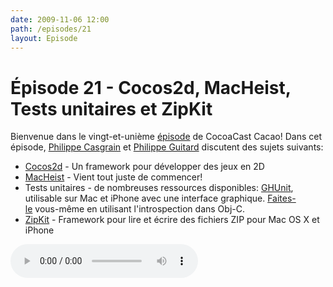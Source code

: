 ```yaml
---
date: 2009-11-06 12:00
path: /episodes/21
layout: Episode
---
```

# Épisode 21 - Cocos2d, MacHeist, Tests unitaires et ZipKit
<p>Bienvenue dans le vingt-et-unième <a href="https://cacaocast.com/media/cacaocast_21.mp3" title="CocoaCast Cacao Episode 21">épisode</a> de CocoaCast Cacao! Dans cet épisode, <a href="http://www.twitter.com/philippec" title="Philippe Casgrain sur Twitter">Philippe Casgrain</a> et <a href="http://www.twitter.com/philippeguitard" title="Philippe Guitard sur Twitter">Philippe Guitard</a> discutent des sujets suivants:</p>
<ul><li><a href="http://cocos2d.org/" title="cocos2d">Cocos2d</a> - Un framework pour développer des jeux en 2D</li>
<li><a href="http://www.macheist.com/" title="MacHeist">MacHeist</a> - Vient tout juste de commencer!</li>
<li>Tests unitaires - de nombreuses ressources disponibles: <a href="http://github.com/gabriel/gh-unit" title="GHUnit">GHUnit</a>, utilisable sur Mac et iPhone avec une interface graphique. <a href="http://gusmueller.com/blog" title="Blog de Gus Mueller">Faites-le</a> vous-même en utilisant l'introspection dans Obj-C.</li>
<li><a href="http://bitbucket.org/kolpanic/zipkit/wiki/Home" title="ZipKit">ZipKit</a> - Framework pour lire et écrire des fichiers ZIP pour Mac OS X et iPhone</li>
</ul>
<p><audio controls><source src="https://cacaocast.com/media/cacaocast_21.mp3" type="audio/mpeg"><source src="https://cacaocast.com/media/cacaocast_21.mp3" type="audio/mp4">Votre navigateur ne supporte pas l'élément audio / Your browser does not support the audio element.</audio></p>
